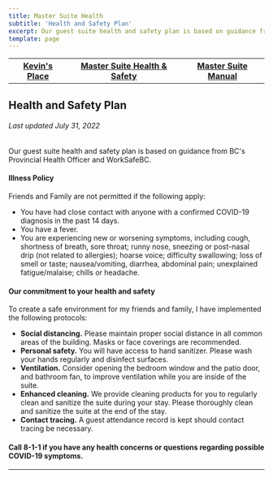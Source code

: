 ```yaml
---
title: Master Suite Health
subtitle: 'Health and Safety Plan'
excerpt: Our guest suite health and safety plan is based on guidance from BC's Provincial Health Officer and WorkSafeBC.
template: page
---
```

<table>
  <thead>
    <tr>
      <th><a href="https://www.theengine.com/citadel/" rel="nofollow">Kevin's Place</a></th>
      <th><a href="https://www.theengine.com/MasterSuiteHealth/" rel="nofollow">Master Suite Health & Safety</a></th>
      <th><a href="https://www.theengine.com/MasterSuiteManual/" rel="nofollow">Master Suite Manual</a></th>
    </tr>
  </thead>
  <tbody>
    <tr>
    </tr>
  </tbody>
</table>

## Health and Safety Plan
###### Last updated July 31, 2022

Our guest suite health and safety plan is based on guidance from BC's Provincial Health Officer and WorkSafeBC.

#### Illness Policy
Friends and Family are not permitted if the following apply:
* You have had close contact with anyone with a confirmed COVID-19 diagnosis in the past 14 days.
* You have a fever.
* You are experiencing new or worsening symptoms, including cough, shortness of breath, sore throat; runny nose, sneezing or post-nasal drip (not related to allergies); hoarse voice; difficulty swallowing; loss of smell or taste; nausea/vomiting, diarrhea, abdominal pain; unexplained fatigue/malaise; chills or headache.

#### Our commitment to your health and safety
To create a safe environment for my friends and family, I have implemented the following protocols:
* <strong>Social distancing.</strong> Please maintain proper social distance in all common areas of the building. Masks or face coverings are recommended.
* <strong>Personal safety.</strong> You will have access to hand sanitizer. Please wash your hands regularly and disinfect surfaces.
* <strong>Ventilation.</strong> Consider opening the bedroom window and the patio door, and bathroom fan, to improve ventilation while you are inside of the suite.
* <strong>Enhanced cleaning.</strong> We provide cleaning products for you to regularly clean and sanitize the suite during your stay. Please thoroughly clean and sanitize the suite at the end of the stay.
* <strong>Contact tracing.</strong> A guest attendance record is kept should contact tracing be necessary.

#### Call 8-1-1 if you have any health concerns or questions regarding possible COVID-19 symptoms.

---
